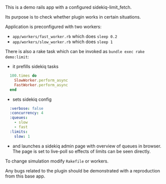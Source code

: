 This is a demo rails app with a configured sidekiq-limit_fetch.

Its purpose is to check whether plugin works in certain situations.

Application is preconfigured with two workers:
- `app/workers/fast_worker.rb` which does `sleep 0.2`
- `app/workers/slow_worker.rb` which does `sleep 1`

There is also a rake task which can be invoked as `bundle exec rake demo:limit`:

- it prefills sidekiq tasks

```ruby
  100.times do
    SlowWorker.perform_async
    FastWorker.perform_async
  end
```
- sets sidekiq config

```yaml
  :verbose: false
  :concurrency: 4
  :queues:
    - slow
    - fast
  :limits:
    slow: 1
```

- and launches a sidekiq admin page with overview of queues in browser.
The page is set to live-poll so effects of limits can be seen directly.


To change simulation modify `Rakefile` or workers.

Any bugs related to the plugin should be demonstrated with a reproduction from this base app.
